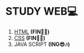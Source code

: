 # STUDY WEB💻

1. [HTML](./HTML/)  __(FIN🎊🎉)__
2. [CSS](./CSS/)  __(FIN🎊🎉)__
3. JAVA SCRIPT __(ING😎🎶)__